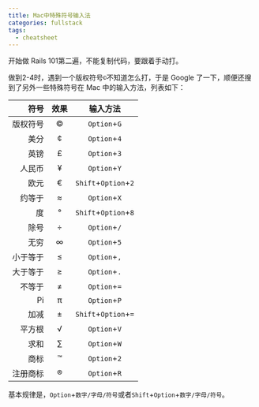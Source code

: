 ```yaml
---
title: Mac中特殊符号输入法
categories: fullstack
tags:
  - cheatsheet
---
```

开始做 Rails 101第二遍，不能复制代码，要跟着手动打。

做到2-4时，遇到一个版权符号`©`不知道怎么打，于是 Google 了一下，顺便还搜到了另外一些特殊符号在 Mac 中的输入方法，列表如下：

符号|效果|输入方法
--:|:--:|:--:
版权符号|©|`Option`+`G`
美分|¢|`Option`+`4`
英镑|£|`Option`+`3`
人民币|¥|`Option`+`Y`
欧元|€|`Shift`+`Option`+`2`
约等于|≈|`Option`+`X`
度|°|`Shift`+`Option`+`8`
除号|÷|`Option`+`/`
无穷|∞|`Option`+`5`
小于等于|≤|`Option`+`,`
大于等于|≥|`Option`+`.`
不等于|≠|`Option`+`=`
Pi|π|`Option`+`P`
加减|±|`Shift`+`Option`+`=`
平方根|√|`Option`+`V`
求和|∑|`Option`+`W`
商标|™|`Option`+`2`
注册商标|®|`Option`+`R`

基本规律是，`Option`+`数字/字母/符号`或者`Shift`+`Option`+`数字/字母/符号`。
